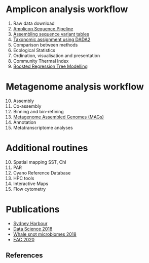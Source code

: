 # Amplicon analysis workflow

1. Raw data download
2. [Amplicon Sequence Pipeline](./dada2)
3. [Assembling sequence variant tables](./dada2)
4. [Taxonomic assignment using DADA2](./dada2)
5. Comparison between methods 
6. Ecological Statistics
7. Ordination, visualisation and presentation
8. Community Thermal Index
9. [Boosted Regression Tree Modelling](../../BRT_2018)

# Metagenome analysis workflow

10. Assembly
11. Co-assembly
12. Binning and bin-refining
13. [Metagenome Assembled Genomes (MAGs)](./mags)
14. Annotation
15. Metatranscriptome analyses

# Additional routines

10. Spatial mapping SST, Chl
11. PAR
12. Cyano Reference Database
13. HPC tools
14. Interactive Maps
15. Flow cytometry

# Publications

* [Sydney Harbour](./R)
* [Data Science 2018](./R)
* [Whale snot microbiomes 2018](./R)
* [EAC 2020](./R)

## References

